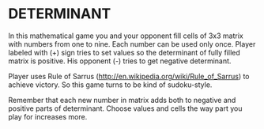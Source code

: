# DETERMINANT #

In this mathematical game you and your opponent fill cells of 3x3 matrix with numbers from one to nine. Each number can be used only once. Player labeled with (+) sign tries to set values so the determinant of fully filled matrix is positive. His opponent (-) tries to get negative determinant.

Player uses Rule of Sarrus (http://en.wikipedia.org/wiki/Rule_of_Sarrus) to achieve victory. So this game turns to be kind of sudoku-style.

Remember that each new number in matrix adds both to negative and positive parts of determinant. Choose values and cells the way part you play for increases more. 
